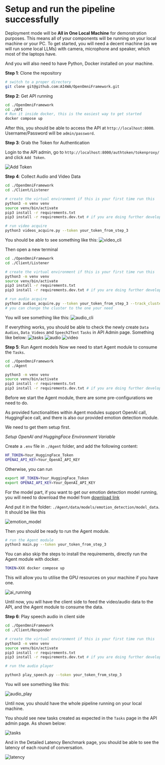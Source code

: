 # Setup and run the pipeline successfully

Deployment mode will be **All in One Local Machine** for demonstration purposes.
This means all of your components will be running on your local machine or your PC.
To get started, you will need a decent machine (as we will run some local LLMs) with camera, microphone and speaker,
which most of the laptops have.

And you will also need to have Python, Docker installed on your machine.

**Step 1**: Clone the repository

```bash
# switch to a proper directory
git clone git@github.com:AI4WA/OpenOmniFramework.git
```

**Step 2**: Get API running

```bash
cd ./OpenOmniFramework
cd ./API
# Run it inside docker, this is the easiest way to get started
docker compose up
```

After this, you should be able to access the API at `http://localhost:8000`.
Username/Password will be `admin/password`.

**Step 3**: Grab the Token for Authentication

Login to the API admin, go to `http://localhost:8000/authtoken/tokenproxy/` and click `Add Token`.

![Add Token](../images/grab_token.png)

**Step 4**: Collect Audio and Video Data

```bash
cd ./OpenOmniFramework
cd ./Client/Listener

# create the virtual environment if this is your first time run this
python3 -m venv venv
source venv/bin/activate
pip3 install -r requirements.txt
pip3 install -r requirements.dev.txt # if you are doing further development

# run video acquire
python3 videos_acquire.py --token your_token_from_step_3
```

You should be able to see something like this:
![video_cli](../images/video_cli.png)

Then open a new terminal

```bash
cd ./OpenOmniFramework
cd ./Client/Listener

# create the virtual environment if this is your first time run this
python3 -m venv venv
source venv/bin/activate
pip3 install -r requirements.txt
pip3 install -r requirements.dev.txt # if you are doing further development

# run audio acquire
python3 audios_acquire.py --token your_token_from_step_3 --track_cluster CLUSTER_GPT_4O_ETE_CONVERSATION 
# you can change the cluster to the one your need
```

You will see something like this:
![audio_cli](../images/audio_cli.png)

If everything works, you should be able to check the newly create `Data Audios`, `Data Videos` and `Speech2Text` `Tasks`
in API Admin page.
Something like below:
![tasks](../images/Tasks.png)
![audio](../images/Audio.png)
![video](../images/video.png)

**Step 5**: Run Agent models
Now we need to start Agent module to consume the `Tasks`.

```bash
cd ./OpenOmniFramework
cd ./Agent

python3 -m venv venv
source venv/bin/activate
pip3 install -r requirements.txt
pip3 install -r requirements.dev.txt # if you are doing further development
```

Before we start the Agent module, there are some pre-configurations we need to do.

As provided functionalities within Agent modules support OpenAI call, HuggingFace call, and there is also our provided
emotion detection module.

We need to get them setup first.

*Setup OpenAI and HuggingFace Environment Variable*

Create a `.env` file in `./Agent` folder, and add the following content:

```bash
HF_TOKEN=Your_HuggingFace_Token
OPENAI_API_KEY=Your_OpenAI_API_KEY
```

Otherwise, you can run

```bash
export HF_TOKEN=Your_HuggingFace_Token
export OPENAI_API_KEY=Your_OpenAI_API_KEY
```

For the model part, if you want to get our emotion detection model running, you will need to download the model
from [download link](https://openomni.s3.eu-west-1.amazonaws.com/models/emotion_detection.zip)

And put it in the folder: `./Agent/data/models/emotion_detection/model_data`.
It should be like this

![emotion_model](../images/model_data.png)

Then you should be ready to run the Agent module.

```bash
# run the Agent module
python3 main.py --token your_token_from_step_3
```

You can also skip the steps to install the requirements, directly run the Agent module with docker.

```bash
TOKEN=XXX docker compose up
```

This will allow you to utilise the GPU resources on your machine if you have one.

![ai_running](../images/ai_running.png)

Until now, you will have the client side to feed the video/audio data to the API, and the Agent module to consume the data.

**Step 6**: Play speech audio in client side

```bash
cd ./OpenOmniFramework
cd ./Client/Responder

# create the virtual environment if this is your first time run this
python3 -m venv venv
source venv/bin/activate
pip3 install -r requirements.txt
pip3 install -r requirements.dev.txt # if you are doing further development

# run the audio player

python3 play_speech.py --token your_token_from_step_3
```

You will see something like this:

![audio_play](../images/audio_speech.png)

Until now, you should have the whole pipeline running on your local machine.

You should see new tasks created as expected in the `Tasks` page in the API admin page.
As shown below:

![tasks](../images/full_tasks.png)

And in the Detailed Latency Benchmark page, you should be able to see the latency of each round of conversation.

![latency](../images/detailed_latency.png)

